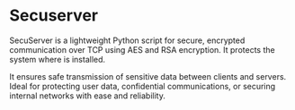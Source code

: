 # Secuserver
SecuServer is a lightweight Python script for secure, encrypted 
communication over TCP using AES and RSA encryption. It protects the system
where is installed.

It ensures safe transmission of sensitive data between clients and servers. 
Ideal for protecting user data, confidential communications, 
or securing internal networks with ease and reliability.

